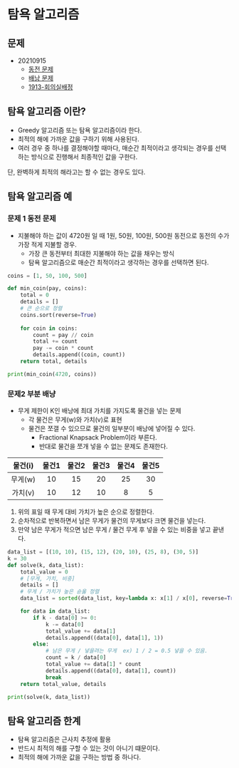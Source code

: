 # 탐욕 알고리즘

## 문제 

- 20210915
  - [동전 문제](./problems/동전문제.py)
  - [배낭 문제](./problems/배낭문제.py)
  - [1913-회의실배정](./problems/1913-회의실배정.py)
  
## 탐욕 알고리즘 이란?
- Greedy 알고리즘 또는 탐욕 알고리즘이라 한다.
- 최적의 해에 가까운 값을 구하기 위해 사용된다.
- 여러 경우 중 하나를 결정해야할 때마다, 매순간 최적이라고 생각되는 경우를 선택하는 방식으로 진행해서 최종적인 값을 구한다.

단, 완벽하게 최적의 해라고는 할 수 없는 경우도 있다.



## 탐욕 알고리즘 예

### 문제 1 동전 문제
- 지불해야 하는 값이 4720원 일 때 1원, 50원, 100원, 500원 동전으로 동전의 수가 가장 적게 지불할 경우.
  - 가장 큰 동전부터 최대한 지불해야 하는 값을 채우는 방식 
  - 탐욕 알고리즘으로 매순간 최적이라고 생각하는 경우를 선택하면 된다.

```python
coins = [1, 50, 100, 500]

def min_coin(pay, coins):
    total = 0
    details = []
    # 큰 순으로 정렬
    coins.sort(reverse=True)
    
    for coin in coins:
        count = pay // coin
        total += count
        pay -= coin * count
        details.append((coin, count))
    return total, details

print(min_coin(4720, coins))
```

### 문제2 부분 배냥
- 무게 제한이 K인 배낭에 최대 가치를 가지도록 물건을 넣는 문제
  - 각 물건은 무게(w)와 가치(v)로 표현
  - 물건은 쪼갤 수 있으므로 물건의 일부분이 배낭에 넣어질 수 있다.
    - Fractional Knapsack Problem이라 부른다.
    - 반대로 물건을 쪼개 넣을 수 없는 문제도 존재한다.

|물건(i)|물건1|물건2|물건3|물건4|물건5|
|:---:|:---:|:---:|:---:|:---:|:---:|
|무게(w)|10|15|20|25|30|
|가치(v)|10|12|10|8|5|

1. 위의 표일 때 무게 대비 가치가 높은 순으로 정렬한다.
2. 순차적으로 반복하면서 남은 무게가 물건의 무게보다 크면 물건을 넣는다.
3. 만약 남은 무게가 적으면 남은 무게 / 물건 무게 후 넣을 수 있는 비중을 넣고 끝낸다.

```python
data_list = [(10, 10), (15, 12), (20, 10), (25, 8), (30, 5)]
k = 30
def solve(k, data_list):
    total_value = 0
    # [무게, 가치, 비중]
    details = []
    # 무게 / 가치가 높은 슌욿 정렬
    data_list = sorted(data_list, key=lambda x: x[1] / x[0], reverse=True)

    for data in data_list:
        if k - data[0] >= 0:
            k -= data[0]
            total_value += data[1]
            details.append((data[0], data[1], 1))
        else:
            # 남은 무게 / 넣을려는 무게  ex) 1 / 2 = 0.5 넣을 수 있음.
            count = k / data[0]
            total_value += data[1] * count
            details.append((data[0], data[1], count))
            break
    return total_value, details

print(solve(k, data_list))
```

## 탐욕 알고리즘 한계
- 탐욕 알고리즘은 근사치 추정에 활용
- 반드시 최적의 해를 구할 수 있는 것이 아니기 떄문이다.
- 최적의 해에 가까운 값을 구하는 방법 중 하나다.


